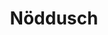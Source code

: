 ---
title: 'Nöddusch'
symbol_image: '/images/symbols/kr/35.svg'
weight: 35
card: true
card_color: 'bg-symbol-green'
---